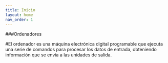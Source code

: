 ```yaml
---
title: Inicio
layout: home
nav_order: 1
---
```


###Ordenadores

#El ordenador es una máquina electrónica digital programable que ejecuta una serie de comandos para procesar los datos de entrada, obteniendo información que se envía a las unidades de salida.
